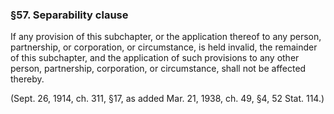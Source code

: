 ### §57. Separability clause ###

If any provision of this subchapter, or the application thereof to any person, partnership, or corporation, or circumstance, is held invalid, the remainder of this subchapter, and the application of such provisions to any other person, partnership, corporation, or circumstance, shall not be affected thereby.

(Sept. 26, 1914, ch. 311, §17, as added Mar. 21, 1938, ch. 49, §4, 52 Stat. 114.)